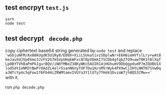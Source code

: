 ## test encrpyt `test.js`
```
yarn
node test
```

## test decrypt ` decode.php` 
copy ciphertext base64 string generated by `node test` and replace 
`'wGbjuNFM/Ax08KUgdK5U1Ry0/EO8X+XiiLSUeativzSDplwNr+E6H0ieHVfslLry+wAt8keJauSUJVp0Xmo3JzFV2G7mSVpUHqkWFxcBlRpVDmkI75CDb4gfqbZ7O9vawT0K1t8lXqfLp0BYTVhBaPmPkIgurBQV/iN0fMBeZ38KyWKn5AUIR14jHGhumV9DbQgpdudP7mZQUBU1Xlod5dtIeNM3tBwPrOAdZL4el+5sanN6nyYdF7Dw1H/nMVrWyk4PX9wCjIHtLNHTN7SVw0qaJWTcYp4c5qFow1f6Fb4HiZRWMtamvIVGYa3Y1lU7y7fHd41OvzaW7jh8Q53CMw=='`
with it. 

run 
`php decode.php`
